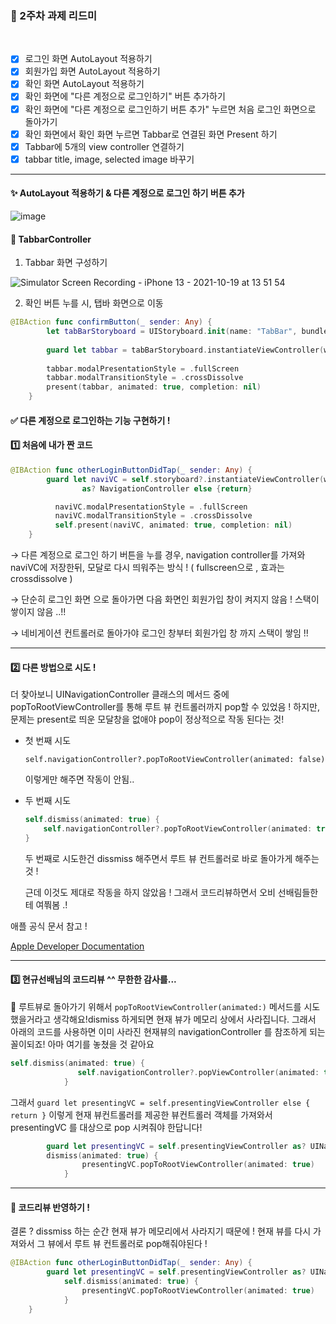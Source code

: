 ### 📌 2주차 과제 리드미
<br/>

- [x] 로그인 화면 AutoLayout 적용하기
- [x] 회원가입 화면 AutoLayout 적용하기
- [x] 확인 화면 AutoLayout 적용하기
- [x] 확인 화면에 "다른 계정으로 로그인하기" 버튼 추가하기
- [x] 확인 화면에 "다른 계정으로 로그인하기 버튼 추가" 누르면 처음 로그인 화면으로 돌아가기
- [x] 확인 화면에서 확인 화면 누르면 Tabbar로 연결된 화면 Present 하기
- [x] Tabbar에 5개의 view controller 연결하기
- [x] tabbar title, image, selected image 바꾸기

---
#### ✨ AutoLayout 적용하기 & 다른 계정으로 로그인 하기 버튼 추가 

![image](https://user-images.githubusercontent.com/81313960/137844974-c74d556e-9dd3-4e8b-8612-ee8fe5c8234e.png)

#### 🔮 TabbarController 

1. Tabbar 화면 구성하기 

![Simulator Screen Recording - iPhone 13 - 2021-10-19 at 13 51 54](https://user-images.githubusercontent.com/81313960/137846074-c6d69f15-9ce3-4ba7-8f51-e8cf77f34821.gif)

2. 확인 버튼 누를 시, 탭바 화면으로 이동
```swift
@IBAction func confirmButton(_ sender: Any) {
        let tabBarStoryboard = UIStoryboard.init(name: "TabBar", bundle: nil)
        
        guard let tabbar = tabBarStoryboard.instantiateViewController(withIdentifier: "TabBarController") as? TabBarController else {return}
        
        tabbar.modalPresentationStyle = .fullScreen
        tabbar.modalTransitionStyle = .crossDissolve
        present(tabbar, animated: true, completion: nil)
    }
```

#### ✅ 다른 계정으로 로그인하는 기능 구현하기 !

#### 1️⃣ 처음에 내가 짠 코드

```swift
@IBAction func otherLoginButtonDidTap(_ sender: Any) {
        guard let naviVC = self.storyboard?.instantiateViewController(withIdentifier: "NavigationController")
                as? NavigationController else {return}

          naviVC.modalPresentationStyle = .fullScreen
          naviVC.modalTransitionStyle = .crossDissolve
          self.present(naviVC, animated: true, completion: nil)
    }
```

→ 다른 계정으로 로그인 하기 버튼을 누를 경우, navigation controller를 가져와 naviVC에 저장한뒤, 모달로 다시 띄워주는 방식 ! ( fullscreen으로 , 효과는 crossdissolve )

→ 단순히 로그인 화면 으로 돌아가면 다음 화면인 회원가입 창이 켜지지 않음 ! 스택이 쌓이지 않음 ..!! 

→ 네비게이션 컨트롤러로 돌아가야 로그인 창부터 회원가입 창 까지 스택이 쌓임 !! 

---

#### 2️⃣ 다른 방법으로 시도 !

더 찾아보니 UINavigationController 클래스의 메서드 중에 popToRootViewController를 통해 루트 뷰 컨트롤러까지 pop할 수 있었음 ! 하지만, 문제는 present로 띄운 모달창을 없애야 pop이 정상적으로 작동 된다는 것! 

- 첫 번째 시도
    
    `self.navigationController?.popToRootViewController(animated: false)`
    
    이렇게만 해주면 작동이 안됨.. 
    
- 두 번째 시도
    
    ```swift
    self.dismiss(animated: true) {
    	self.navigationController?.popToRootViewController(animated: true)
    }
    ```
    
    두 번째로 시도한건 dissmiss 해주면서 루트 뷰 컨트롤러로 바로 돌아가게 해주는 것 ! 
    
    근데 이것도 제대로 작동을 하지 않았음 ! 그래서 코드리뷰하면서 오비 선배림들한테 여쭤봄 .! 
    

 애플 공식 문서 참고 ! 

[Apple Developer Documentation](https://developer.apple.com/documentation/uikit/uinavigationcontroller)

---

#### 3️⃣ 현규선배님의 코드리뷰 ^^ 무한한 감사를...

📌 루트뷰로 돌아가기 위해서 `popToRootViewController(animated:)` 메서드를 시도했을거라고 생각해요!dismiss 하게되면 현재 뷰가 메모리 상에서 사라집니다. 그래서 아래의 코드를 사용하면 이미 사라진 현재뷰의 navigationController 를 참조하게 되는 꼴이되죠! 아마 여기를 놓쳤을 것 같아요

```swift
self.dismiss(animated: true) {
               self.navigationController?.popViewController(animated: true)
            }
```

그래서 `guard let presentingVC = self.presentingViewController else { return }` 이렇게 현재 뷰컨트롤러를 제공한 뷰컨트롤러 객체를 가져와서 presentingVC 를 대상으로 pop 시켜줘야 한답니다!

```swift
        guard let presentingVC = self.presentingViewController as? UINavigationController else { return }
        dismiss(animated: true) {
                presentingVC.popToRootViewController(animated: true)
            }
```

---

#### 🔮 코드리뷰 반영하기 !

결론 ? dissmiss 하는 순간 현재 뷰가 메모리에서 사라지기 때문에 ! 현재 뷰를 다시 가져와서 그 뷰에서 루트 뷰 컨트롤러로 pop해줘야된다 ! 

```swift
@IBAction func otherLoginButtonDidTap(_ sender: Any) {
        guard let presentingVC = self.presentingViewController as? UINavigationController else { return }
            self.dismiss(animated: true) {
                presentingVC.popToRootViewController(animated: true)
            }
    }
```
